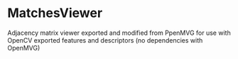 # MatchesViewer
Adjacency matrix viewer exported and modified from PpenMVG for use with OpenCV exported features and descriptors
(no dependencies with OpenMVG)
